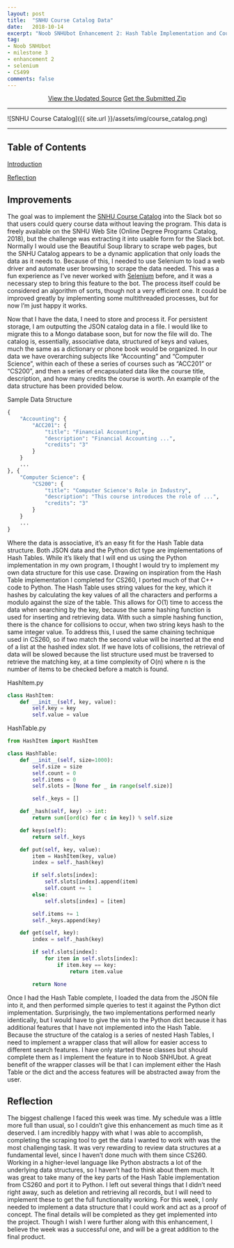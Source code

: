 ```yaml
---
layout: post
title:  "SNHU Course Catalog Data"
date:   2018-10-14
excerpt: "Noob SNHUbot Enhancement 2: Hash Table Implementation and Course Catalog Web Scraping with Selenium."
tag:
- Noob SNHUbot
- milestone 3
- enhancement 2
- selenium
- CS499
comments: false
---
```


<center><a href="https://github.com/gsfellis/snhu_scrape" target="_blank" class="btn btn-success">View the Updated Source</a> <a href="{{ site.url }}/assets/submissions/snhu_scrape-master.zip" class="btn btn-warning">Get the Submitted Zip</a></center>

---

![SNHU Course Catalog]({{ site.url }}/assets/img/course_catalog.png)

---

## Table of Contents

[Introduction](#improvements)

[Reflection](#reflection)

## Improvements

The goal was to implement the [SNHU Course Catalog](https://www.snhu.edu/admission/academic-catalogs/coce-catalog#/courses) into the Slack bot so that users could query course data without leaving the program.  This data is freely available on the SNHU Web Site (Online Degree Programs Catalog, 2018), but the challenge was extracting it into usable form for the Slack bot.  Normally I would use the Beautiful Soup library to scrape web pages, but the SNHU Catalog appears to be a dynamic application that only loads the data as it needs to.  Because of this, I needed to use Selenium to load a web driver and automate user browsing to scrape the data needed.  This was a fun experience as I’ve never worked with [Selenium](https://www.seleniumhq.org/) before, and it was a necessary step to bring this feature to the bot.  The process itself could be considered an algorithm of sorts, though not a very efficient one.  It could be improved greatly by implementing some multithreaded processes, but for now I’m just happy it works.

Now that I have the data, I need to store and process it.  For persistent storage, I am outputting the JSON catalog data in a file.  I would like to migrate this to a Mongo database soon, but for now the file will do.  The catalog is, essentially, associative data, structured of keys and values, much the same as a dictionary or phone book would be organized.  In our data we have overarching subjects like “Accounting” and “Computer Science”, within each of these a series of courses such as “ACC201” or “CS200”, and then a series of encapsulated data like the course title, description, and how many credits the course is worth.  An example of the data structure has been provided below.

<figcaption>Sample Data Structure</figcaption>

```python
{
    "Accounting": {
        "ACC201": {
            "title": "Financial Accounting",
            "description": "Financial Accounting ...",
            "credits": "3"
        }
    }
    ...
}, {
    "Computer Science": {
        "CS200": {
            "title": "Computer Science's Role in Industry",
            "description": "This course introduces the role of ...",
            "credits": "3"
        }
    }
    ...
}
```

Where the data is associative, it’s an easy fit for the Hash Table data structure.  Both JSON data and the Python dict type are implementations of Hash Tables.  While it’s likely that I will end us using the Python implementation in my own program, I thought I would try to implement my own data structure for this use case.  Drawing on inspiration from the Hash Table implementation I completed for CS260, I ported much of that C++ code to Python.  The Hash Table uses string values for the key, which it hashes by calculating the key values of all the characters and performs a modulo against the size of the table.  This allows for O(1) time to access the data when searching by the key, because the same hashing function is used for inserting and retrieving data.  With such a simple hashing function, there is the chance for collisions to occur, when two string keys hash to the same integer value.  To address this, I used the same chaining technique used in CS260, so if two match the second value will be inserted at the end of a list at the hashed index slot.  If we have lots of collisions, the retrieval of data will be slowed because the list structure used must be traversed to retrieve the matching key, at a time complexity of O(n) where n is the number of items to be checked before a match is found.

<figcaption>HashItem.py</figcaption>

```python
class HashItem:
    def __init__(self, key, value):
        self.key = key
        self.value = value
```

<figcaption>HashTable.py</figcaption>

```python
from HashItem import HashItem

class HashTable:
    def __init__(self, size=1000):
        self.size = size
        self.count = 0
        self.items = 0
        self.slots = [None for _ in range(self.size)]

        self._keys = []

    def _hash(self, key) -> int:
        return sum([ord(c) for c in key]) % self.size

    def keys(self):
        return self._keys

    def put(self, key, value):
        item = HashItem(key, value)
        index = self._hash(key)

        if self.slots[index]:
            self.slots[index].append(item)
            self.count += 1
        else:
            self.slots[index] = [item]

        self.items += 1
        self._keys.append(key)

    def get(self, key):
        index = self._hash(key)

        if self.slots[index]:
            for item in self.slots[index]:
                if item.key == key:
                    return item.value

        return None
```

Once I had the Hash Table complete, I loaded the data from the JSON file into it, and then performed simple queries to test it against the Python dict implementation.  Surprisingly, the two implementations performed nearly identically, but I would have to give the win to the Python dict because it has additional features that I have not implemented into the Hash Table. Because the structure of the catalog is a series of nested Hash Tables, I need to implement a wrapper class that will allow for easier access to different search features.  I have only started these classes but should complete them as I implement the feature in to Noob SNHUbot.  A great benefit of the wrapper classes will be that I can implement either the Hash Table or the dict and the access features will be abstracted away from the user.

## Reflection

The biggest challenge I faced this week was time.  My schedule was a little more full than usual, so I couldn’t give this enhancement as much time as it deserved.  I am incredibly happy with what I was able to accomplish, completing the scraping tool to get the data I wanted to work with was the most challenging task.  It was very rewarding to review data structures at a fundamental level, since I haven’t done much with them since CS260.  Working in a higher-level language like Python abstracts a lot of the underlying data structures, so I haven’t had to think about them much.  It was great to take many of the key parts of the Hash Table implementation from CS260 and port it to Python.  I left out several things that I didn’t need right away, such as deletion and retrieving all records, but I will need to implement these to get the full functionality working.  For this week, I only needed to implement a data structure that I could work and act as a proof of concept.  The final details will be completed as they get implemented into the project.  Though I wish I were further along with this enhancement, I believe the week was a successful one, and will be a great addition to the final product.
